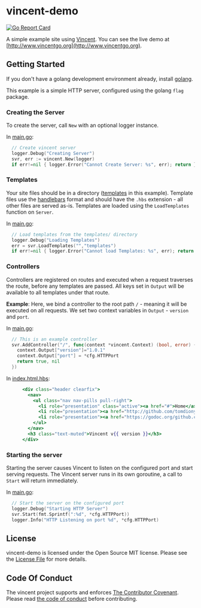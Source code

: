 # vincent-demo

[![Go Report Card](https://goreportcard.com/badge/github.com/tomdionysus/vincent-demo)](https://goreportcard.com/report/github.com/tomdionysus/vincent-demo)

A simple example site using [Vincent](http://github.com/tomdionysus/vincent). You can see the live demo at [http://www.vincentgo.org](http://www.vincentgo.org).

## Getting Started

If you don't have a golang development environment already, install [golang](http://golang.org).

This example is a simple HTTP server, configured using the golang `flag` package. 

### Creating the Server

To create the server, call `New` with an optional logger instance.

In [main.go](main.go):

```go
  // Create vincent server
  logger.Debug("Creating Server")
  svr, err := vincent.New(logger)
  if err!=nil { logger.Error("Cannot Create Server: %s", err); return }
```

### Templates 

Your site files should be in a directory ([templates](templates) in this example). Template files use the [handlebars](http://handlebarsjs.com/) format and should have the `.hbs` extension - all other files are served as-is. Templates are loaded using the `LoadTemplates` function on `Server`.

In [main.go](main.go):

```go
  // Load templates from the templates/ directory
  logger.Debug("Loading Templates")
  err = svr.LoadTemplates("","templates")
  if err!=nil { logger.Error("Cannot load Templates: %s", err); return }
```

### Controllers

Controllers are registered on routes and executed when a request traverses the route, before any templates are passed. All keys set in `Output` will be available to all templates under that route.

**Example**: Here, we bind a controller to the root path `/` - meaning it will be executed on all requests. We set two context variables in `Output` - `version` and `port`. 

In [main.go](main.go):

```go
  // This is an example controller
  svr.AddController("/", func(context *vincent.Context) (bool, error) {
    context.Output["version"]="1.0.1"
    context.Output["port"] = *cfg.HTTPPort
    return true, nil
  })
```

In [index.html.hbs](templates/index.html.hbs):

```handlebars
      <div class="header clearfix">
        <nav>
          <ul class="nav nav-pills pull-right">
            <li role="presentation" class="active"><a href="#">Home</a></li>
            <li role="presentation"><a href="http://github.com/tomdionysus/vincent">Github</a></li>
            <li role="presentation"><a href="https://godoc.org/github.com/tomdionysus/vincent">Godoc</a></li>
          </ul>
        </nav>
        <h3 class="text-muted">Vincent v{{ version }}</h3>
      </div>
```

### Starting the server

Starting the server causes Vincent to listen on the configured port and start serving requests. The Vincent server runs in its own goroutine, a call to `Start` will return immediately.

In [main.go](main.go):

```go
  // Start the server on the configured port
  logger.Debug("Starting HTTP Server")
  svr.Start(fmt.Sprintf(":%d", *cfg.HTTPPort))
  logger.Info("HTTP Listening on port %d", *cfg.HTTPPort)
```

## License

vincent-demo is licensed under the Open Source MIT license. Please see the [License File](LICENSE.txt) for more details.

## Code Of Conduct

The vincent project supports and enforces [The Contributor Covenant](http://contributor-covenant.org/). Please read [the code of conduct](CODE_OF_CONDUCT.md) before contributing.
